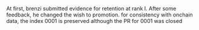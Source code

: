 At first, brenzi submitted evidence for retention at rank I. After some feedback, he changed the wish to promotion. for consistency with onchain data, the index 0001 is preserved although the PR for 0001 was closed